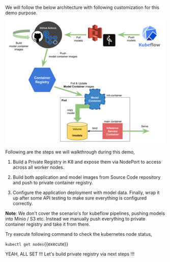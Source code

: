 We will follow the below architecture with following customization for this demo purpose. 

![ML Deployment](./assets/model_containers.png)

Following are the steps we will walkthrough during this demo,

1. Build a Private Registry in K8 and expose them via NodePort to access across all worker nodes.

2. Build both application and model images from Source Code repository and push to private container registry.

3. Configure the application deployment with model data. Finally, wrap it up after some API testing to make sure everything is configured correctly.

**Note**: We don't cover the scenario's for kubeflow pipelines, pushing models into Minio / S3 etc. Instead we manually push everything to private container registry and take it from there.

Try execute following command to check the kubernetes node status,

`kubectl get nodes`{{execute}}

YEAH, ALL SET !!! Let's build private registry via next steps !!!